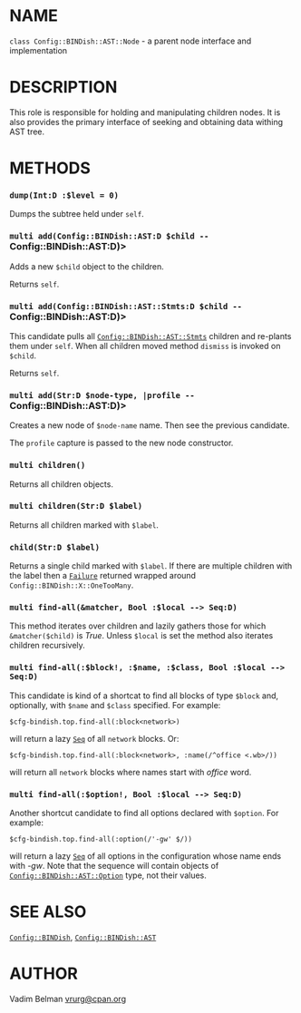 NAME
====

`class Config::BINDish::AST::Node` - a parent node interface and implementation

DESCRIPTION
===========

This role is responsible for holding and manipulating children nodes. It is also provides the primary interface of seeking and obtaining data withing AST tree.

METHODS
=======

### `dump(Int:D :$level = 0)`

Dumps the subtree held under `self`.

### `multi add(Config::BINDish::AST:D $child --` Config::BINDish::AST:D)>

Adds a new `$child` object to the children. 

Returns `self`.

### `multi add(Config::BINDish::AST::Stmts:D $child --` Config::BINDish::AST:D)>

This candidate pulls all [`Config::BINDish::AST::Stmts`](https://github.com/vrurg/raku-Config-BINDish/blob/v0.0.3/docs/md/Config/BINDish/AST/Stmts.md) children and re-plants them under `self`. When all children moved method `dismiss` is invoked on `$child`.

Returns `self`.

### `multi add(Str:D $node-type, |profile --` Config::BINDish::AST:D)>

Creates a new node of `$node-name` name. Then see the previous candidate.

The `profile` capture is passed to the new node constructor.

### `multi children()`

Returns all children objects.

### `multi children(Str:D $label)`

Returns all children marked with `$label`.

### `child(Str:D $label)`

Returns a single child marked with `$label`. If there are multiple children with the label then a [`Failure`](https://docs.raku.org/type/Failure) returned wrapped around `Config::BINDish::X::OneTooMany`.

### `multi find-all(&matcher, Bool :$local --> Seq:D)`

This method iterates over children and lazily gathers those for which `&matcher($child)` is *True*. Unless `$local` is set the method also iterates children recursively.

### `multi find-all(:$block!, :$name, :$class, Bool :$local --> Seq:D)`

This candidate is kind of a shortcat to find all blocks of type `$block` and, optionally, with `$name` and `$class` specified. For example:

    $cfg-bindish.top.find-all(:block<network>)

will return a lazy [`Seq`](https://docs.raku.org/type/Seq) of all `network` blocks. Or:

    $cfg-bindish.top.find-all(:block<network>, :name(/^office <.wb>/))

will return all `network` blocks where names start with *office* word.

### `multi find-all(:$option!, Bool :$local --> Seq:D)`

Another shortcut candidate to find all options declared with `$option`. For example:

    $cfg-bindish.top.find-all(:option(/'-gw' $/))

will return a lazy [`Seq`](https://docs.raku.org/type/Seq) of all options in the configuration whose name ends with *-gw*. Note that the sequence will contain objects of [`Config::BINDish::AST::Option`](https://github.com/vrurg/raku-Config-BINDish/blob/v0.0.3/docs/md/Config/BINDish/AST/Option.md) type, not their values.

SEE ALSO
========

[`Config::BINDish`](https://github.com/vrurg/raku-Config-BINDish/blob/v0.0.3/docs/md/Config/BINDish.md), [`Config::BINDish::AST`](https://github.com/vrurg/raku-Config-BINDish/blob/v0.0.3/docs/md/Config/BINDish/AST.md)

AUTHOR
======

Vadim Belman <vrurg@cpan.org>


